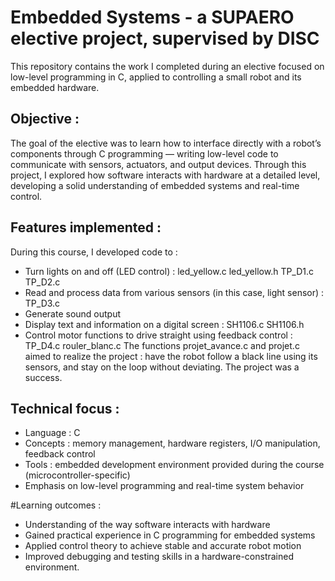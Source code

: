 # Embedded Systems - a SUPAERO elective project, supervised by DISC

This repository contains the work I completed during an elective focused on low-level programming in C, applied to controlling a small robot and its embedded hardware.

## Objective : 
The goal of the elective was to learn how to interface directly with a robot’s components through C programming — writing low-level code to communicate with sensors, actuators, and output devices.
Through this project, I explored how software interacts with hardware at a detailed level, developing a solid understanding of embedded systems and real-time control.

## Features implemented :
During this course, I developed code to :
* Turn lights on and off (LED control) : led_yellow.c led_yellow.h TP_D1.c TP_D2.c
* Read and process data from various sensors (in this case, light sensor) : TP_D3.c
* Generate sound output
* Display text and information on a digital screen : SH1106.c SH1106.h
* Control motor functions to drive straight using feedback control : TP_D4.c rouler_blanc.c
The functions projet_avance.c and projet.c aimed to realize the project : have the robot follow a black line using its sensors, and stay on the loop without deviating. The project was a success.

## Technical focus :
* Language : C
* Concepts : memory management, hardware registers, I/O manipulation, feedback control
* Tools : embedded development environment provided during the course (microcontroller-specific)
* Emphasis on low-level programming and real-time system behavior

#Learning outcomes :
* Understanding of the way software interacts with hardware
* Gained practical experience in C programming for embedded systems
* Applied control theory to achieve stable and accurate robot motion
* Improved debugging and testing skills in a hardware-constrained environment.
